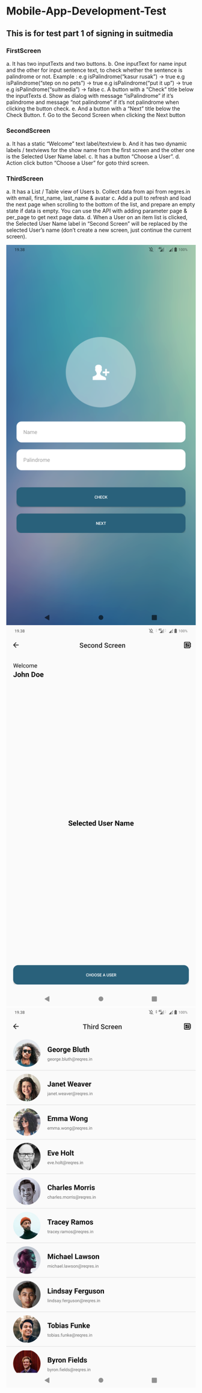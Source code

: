 # Mobile-App-Development-Test
## This is for test part 1 of signing in suitmedia

### FirstScreen
a. It has two inputTexts and two buttons. 
b. One inputText for name input and the other for input sentence text, to check whether the sentence is palindrome or not.
    Example :
    e.g isPalindrome(“kasur rusak”) -> true
    e.g isPalindrome(“step on no pets”) -> true
    e.g isPalindrome(“put it up”) -> true
    e.g isPalindrome(“suitmedia”) -> false
c. A button with a “Check” title below the inputTexts
d. Show as dialog with message “isPalindrome” if it’s palindrome and message “not   palindrome” if it’s not palindrome when clicking the button check.
e. And a button with a “Next” title below the Check Button.
f. Go to the Second Screen when clicking the Next button

### SecondScreen
a. It has a static “Welcome” text label/textview
b. And it has two dynamic labels / textviews for the show name from the first screen and the other one is the Selected User Name label.
c. It has a button “Choose a User”.
d. Action click button “Choose a User” for goto third screen.

### ThirdScreen
a. It has a List / Table view of Users
b. Collect data from api from regres.in with email, first_name, last_name & avatar
c. Add a pull to refresh and load the next page when scrolling to the bottom of the list, and prepare an empty state if data is empty. You can use the API with adding parameter page & per_page to get next page data.
d. When a User on an item list is clicked, the Selected User Name label in “Second Screen” will be replaced by the selected User’s name (don’t create a new screen, just continue the current screen).

![](ss/1.png)
![](ss/2.png)
![](ss/3.png)
